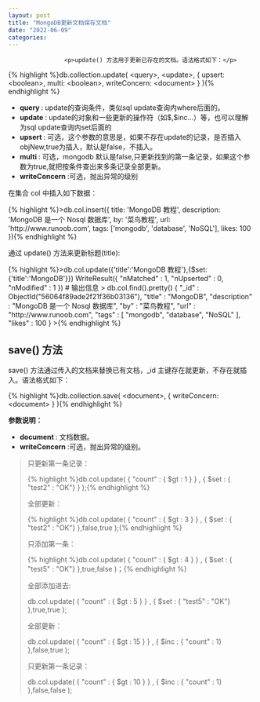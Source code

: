 ```yaml
---
layout: post
title: "MongoDB更新文档保存文档"
date: "2022-06-09"
categories: 
---
```


                    <p>update() 方法用于更新已存在的文档。语法格式如下：</p> 
{% highlight %}db.collection.update(
   &lt;query&gt;,
   &lt;update&gt;,
   {
     upsert: &lt;boolean&gt;,
     multi: &lt;boolean&gt;,
     writeConcern: &lt;document&gt;
   }
){% endhighlight %} 
<ul>
<li>
<strong>query </strong>: update的查询条件，类似sql update查询内where后面的。</li>
<li>
<strong>update </strong>: update的对象和一些更新的操作符（如$,$inc...）等，也可以理解为sql update查询内set后面的</li>
<li>
<strong>upsert </strong> : 可选，这个参数的意思是，如果不存在update的记录，是否插入objNew,true为插入，默认是false，不插入。</li>
<li>
<strong>multi </strong> : 可选，mongodb 默认是false,只更新找到的第一条记录，如果这个参数为true,就把按条件查出来多条记录全部更新。</li>
<li>
<strong>writeConcern </strong> :可选，抛出异常的级别</li>
</ul>
<p>在集合 col 中插入如下数据：</p> 
{% highlight %}&gt;db.col.insert({
    title: 'MongoDB 教程', 
    description: 'MongoDB 是一个 Nosql 数据库',
    by: '菜鸟教程',
    url: 'http://www.runoob.com',
    tags: ['mongodb', 'database', 'NoSQL'],
    likes: 100
}){% endhighlight %} 
<p>通过 update() 方法来更新标题(title):</p> 
{% highlight %}&gt;db.col.update({'title':'MongoDB 教程'},{$set:{'title':'MongoDB'}})
WriteResult({ "nMatched" : 1, "nUpserted" : 0, "nModified" : 1 })   # 输出信息
&gt; db.col.find().pretty()
{
        "_id" : ObjectId("56064f89ade2f21f36b03136"),
        "title" : "MongoDB",
        "description" : "MongoDB 是一个 Nosql 数据库",
        "by" : "菜鸟教程",
        "url" : "http://www.runoob.com",
        "tags" : [
                "mongodb",
                "database",
                "NoSQL"
        ],
        "likes" : 100
}
&gt;{% endhighlight %} 
<h2>save() 方法</h2> 
<p>save() 方法通过传入的文档来替换已有文档，_id 主键存在就更新，不存在就插入。语法格式如下：</p> 
{% highlight %}db.collection.save(
   &lt;document&gt;,
   {
     writeConcern: &lt;document&gt;
   }
){% endhighlight %} 
<p><strong>参数说明：</strong></p> 
<ul>
<li>
<strong>document </strong>: 文档数据。</li>
<li>
<strong>writeConcern </strong> :可选，抛出异常的级别。</li>
</ul>
<blockquote> 
 <p>只更新第一条记录：</p> 
 {% highlight %}db.col.update( { "count" : { $gt : 1 } } , { $set : { "test2" : "OK"} } );{% endhighlight %} 
 <p>全部更新：</p> 
 {% highlight %}db.col.update( { "count" : { $gt : 3 } } , { $set : { "test2" : "OK"} },false,true );{% endhighlight %} 
 <p>只添加第一条：</p> 
 {% highlight %}db.col.update( { "count" : { $gt : 4 } } , { $set : { "test5" : "OK"} },true,false )；{% endhighlight %} 
 <p>全部添加进去:</p> 
 <p>db.col.update( { "count" : { $gt : 5 } } , { $set : { "test5" : "OK"} },true,true );</p> 
 <p>全部更新：</p> 
 <p>db.col.update( { "count" : { $gt : 15 } } , { $inc : { "count" : 1} },false,true );</p> 
 <p>只更新第一条记录：</p> 
 <p>db.col.update( { "count" : { $gt : 10 } } , { $inc : { "count" : 1} },false,false );</p> 
</blockquote>
                
